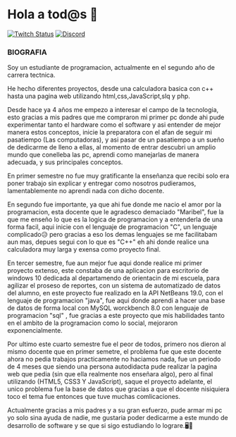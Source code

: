 # Hola a tod@s 👋
[![Twitch Status](https://img.shields.io/twitch/status/mouredev?style=social)](https://www.twitch.tv/mama1ucha)
[![Discord](https://img.shields.io/discord/729672926432985098?style=social&label=Discord&logo=discord)](https://discord.gg/x3Hxp7wZ)

### BIOGRAFIA
Soy un estudiante de programacion, actualmente en el segundo año de carrera tectnica.

He hecho diferentes proyectos, desde una calculadora basica con c++ hasta una pagina web utilizando html,css,JavaScript,slq y php.


Desde hace ya 4 años me empezo a interesar el campo de la tecnologia, esto gracias a mis padres que me compraron mi primer pc donde ahi pude experimentar tanto el hardware como el software y asi entender de mejor manera estos conceptos, inicie la preparatora con el afan de seguir mi pasatiempo (Las computadoras), y asi pasar de un pasatiempo a un sueño de dedicarme de lleno a ellas, al momento de entrar descubri un amplio mundo que conelleba las pc, aprendi como manejarlas de manera adecuada, y sus principales conceptos.


En primer semestre no fue muy gratificante la enseñanza que recibi solo era poner trabajo sin explicar y entregar como nosotros pudieramos, lamentablemente no aprendi nada con dicho docente.


En segundo fue importante, ya que ahi fue donde me nacio el amor por la programacion, esta docente que le agradesco demaciado "Maribel", fue la que me enseño lo que es la logica de programacion y a entenderla de una forma facil, aqui inicie con el lenguaje de programacion "C", un lenguaje complicado😥 pero gracias a eso los demas lenguajes se me facilitabam aun mas, depues segui con lo que es "C++" eh ahi donde realice una calculadora muy larga y exensa como proyecto final.


En tercer semestre, fue aun mejor fue aqui donde realice mi primer proyecto extenso, este constaba de una aplicacion para escritorio de windows 10 dedicada al departamendo de orientacin de mi escuela, para agilizar el proseso de reportes, con un sistema de automatizado de datos del alumno, en este proyecto fue realizado en la API NetBeans 19.0, con el lenguaje de programacion "java", fue aqui donde aprendi a hacer una base de datos de forma local con MySQL worckbench 8.0 con lenguaje de programacion "sql" , fue gracias a este proyecto que mis habilidades tanto en el ambito de la programacion como lo social, mejoraron exponencialmente.


Por ultimo este cuarto semestre fue el peor de todos, primero nos dieron al mismo docente que en primer semetre, el problema fue que este docente ahora no pedia trabajos practicamente no haciamos nada, fue un periodo de 4 meses que siendo una persona autodidacta pude realizar la pagina web que pedia (sin que ella realmente nos enseñara algo), pero al final utilizando (HTML5, CSS3 Y JavaScript), saque el proyecto adelante, el unico problema fue la base de datos que gracias a que el docente nisiquiera toco el tema fue entonces que tuve muchas comlicaciones.


Actualmente gracias a mis padres y a su gran esfuerzo, pude armar mi pc yo solo sina ayuda de nadie, me gustaria poder dedicarme a este mundo de desarrollo de software y se que si sigo estudiando lo lograre.🖥️🫡
